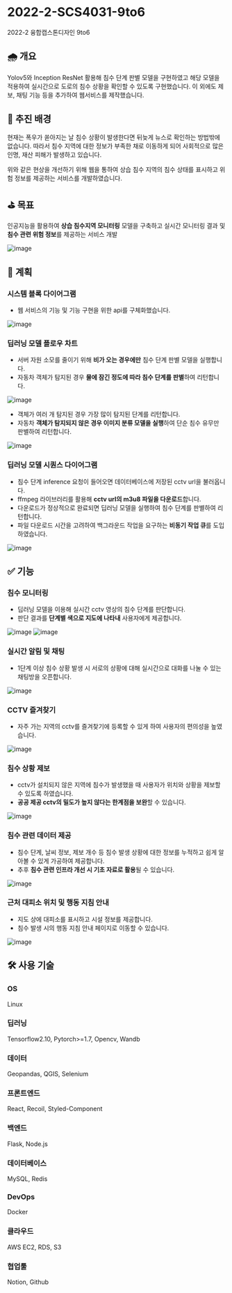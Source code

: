 # 2022-2-SCS4031-9to6
2022-2 융합캡스톤디자인 9to6

## 🌧️ 개요


Yolov5와 Inception ResNet 활용해 침수 단계 판별 모델을 구현하였고 해당 모델을 적용하여 실시간으로 도로의 침수 상황을 확인할 수 있도록 구현했습니다. 이 외에도 제보, 채팅 기능 등을 추가하여 웹서비스를 제작했습니다.

## 💭 추진 배경



현재는 폭우가 쏟아지는 날 침수 상황이 발생한다면 뒤늦게 뉴스로 확인하는 방법밖에 없습니다. 따라서 침수 지역에 대한 정보가 부족한 채로 이동하게 되어 사회적으로 많은 인명, 재산 피해가 발생하고 있습니다.

위와 같은 현상을 개선하기 위해 웹을 통하여 상습 침수 지역의 침수 상태를 표시하고 위험 정보를 제공하는 서비스를 개발하였습니다. 

## ⛳ 목표


인공지능을 활용하여 **상습 침수지역 모니터링** 모델을 구축하고 실시간 모니터링 결과 및 **침수 관련 위험 정보**를 제공하는 서비스 개발

![image](https://user-images.githubusercontent.com/78717113/224681772-f4c39984-746d-43fd-bd6d-fcfd4e4576c3.png)

## 📝 계획



### 시스템 블록 다이어그램

- 웹 서비스의 기능 및 기능 구현을 위한 api를 구체화했습니다.

![image](https://user-images.githubusercontent.com/78717113/224683766-b26339ab-fb5c-40e8-be62-d46cfd67493c.png)

### 딥러닝 모델 플로우 차트

- 서버 자원 소모를 줄이기 위해 **비가 오는 경우에만** 침수 단계 판별 모델을 실행합니다.
- 자동차 객체가 탐지된 경우 **물에 잠긴 정도에 따라 침수 단계를 판별**하여 리턴합니다.

![image](https://user-images.githubusercontent.com/78717113/224683911-ce0f197c-885e-4d45-b830-69f342ca6079.png)

- 객체가 여러 개 탐지된 경우 가장 많이 탐지된 단계를 리턴합니다.
- 자동차 **객체가 탐지되지 않은 경우 이미지 분류 모델을 실행**하여 단순 침수 유무만 판별하여 리턴합니다.

![image](https://user-images.githubusercontent.com/78717113/224683986-9306d93f-42ba-4fec-a081-3dbbf4c66494.png)

### 딥러닝 모델 시퀀스 다이어그램

- 침수 단계 inference 요청이 들어오면 데이터베이스에 저장된 cctv url을 불러옵니다.
- ffmpeg 라이브러리를 활용해 **cctv url의 m3u8 파일을 다운로드**합니다.
- 다운로드가 정상적으로 완료되면 딥러닝 모델을 실행하여 침수 단계를 판별하여 리턴합니다.
- 파일 다운로드 시간을 고려하여 백그라운드 작업을 요구하는 **비동기 작업 큐**를 도입하였습니다.

![image](https://user-images.githubusercontent.com/78717113/224684058-e3b8613b-d9df-46dd-85a0-e048be644d63.png)

</aside>

## ✅ 기능



### 침수 모니터링

- 딥러닝 모델을 이용해 실시간 cctv 영상의 침수 단계를 판단합니다.
- 판단 결과를 **단계별 색으로 지도에 나타내** 사용자에게 제공합니다.

![image](https://user-images.githubusercontent.com/78717113/224684130-8dc7f8db-fafd-474b-b0c8-ddf1f644d035.png)
![image](https://user-images.githubusercontent.com/78717113/224684821-d0f8b31a-a804-4f30-b053-389390c7a77c.png)


### 실시간 알림 및 채팅

- 1단계 이상 침수 상황 발생 시 서로의 상황에 대해 실시간으로 대화를 나눌 수 있는 채팅방을 오픈합니다.

![image](https://user-images.githubusercontent.com/78717113/224684187-4e6194f1-66e3-48b0-8b29-a3741b637a87.png)

### CCTV 즐겨찾기

- 자주 가는 지역의 cctv를 즐겨찾기에 등록할 수 있게 하여 사용자의 편의성을 높였습니다.

![image](https://user-images.githubusercontent.com/78717113/224684248-4cd22c62-fb8e-45c8-8099-3bc40117bc4d.png)

### 침수 상황 제보

- cctv가 설치되지 않은 지역에 침수가 발생했을 때 사용자가 위치와 상황을 제보할 수 있도록 하였습니다.
- **공공 제공 cctv의 밀도가 높지 않다는 한계점을 보완**할 수 있습니다.

![image](https://user-images.githubusercontent.com/78717113/224684297-2d717221-8fc1-49f2-ad91-00e52e7ca2b4.png)

### 침수 관련 데이터 제공

- 침수 단계, 날씨 정보, 제보 개수 등 침수 발생 상황에 대한 정보를 누적하고 쉽게 알아볼 수 있게 가공하여 제공합니다.
- 추후 **침수 관련 인프라 개선 시 기초 자료로 활용**될 수 있습니다.

![image](https://user-images.githubusercontent.com/78717113/224684430-b37e5181-12ba-4439-a8e3-d325a1aa231d.png)

### 근처 대피소 위치 및 행동 지침 안내

- 지도 상에 대피소를 표시하고 시설 정보를 제공합니다.
- 침수 발생 시의 행동 지침 안내 페이지로 이동할 수 있습니다.

![image](https://user-images.githubusercontent.com/78717113/224685204-52a2ab18-8936-4662-aa6c-b6a651500a5e.png)
## 🛠️ 사용 기술
### OS
Linux
### 딥러닝
Tensorflow2.10, Pytorch>=1.7, Opencv, Wandb
### 데이터
Geopandas, QGIS, Selenium
### 프론트엔드
React, Recoil, Styled-Component
### 백엔드
Flask, Node.js
### 데이터베이스
MySQL, Redis
### DevOps
Docker
### 클라우드
AWS EC2, RDS, S3
### 협업툴
Notion, Github
